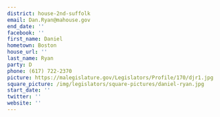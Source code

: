```yaml
---
district: house-2nd-suffolk
email: Dan.Ryan@mahouse.gov
end_date: ''
facebook: ''
first_name: Daniel
hometown: Boston
house_url: ''
last_name: Ryan
party: D
phone: (617) 722-2370
picture: https://malegislature.gov/Legislators/Profile/170/djr1.jpg
square_picture: /img/legislators/square-pictures/daniel-ryan.jpg
start_date: ''
twitter: ''
website: ''
---
```

